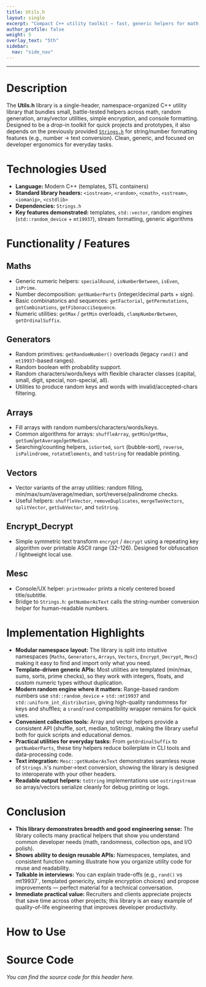 ```yaml
---
title: Utils.h
layout: single
excerpt: "Compact C++ utility toolkit — fast, generic helpers for math, randoms, collections, light encryption, and console polish."
author_profile: false
weight: 5
overlay_text: "5th"
sidebar:
  nav: "side_nav"
---
```

---
# Description
The **Utils.h** library is a single-header, namespace-organized C++ utility library that bundles small, battle-tested helpers across math, random generation, array/vector utilities, simple encryption, and console formatting. Designed to be a drop-in toolkit for quick projects and prototypes, it also depends on the previously provided [`Strings.h`](/CppLibs/Strings/) for string/number formatting features (e.g., number → text conversion). Clean, generic, and focused on developer ergonomics for everyday tasks.

# Technologies Used
- **Language:** Modern C++ (templates, STL containers)
- **Standard library headers:** `<iostream>`, `<random>`, `<cmath>`, `<sstream>`, `<iomanip>`, `<cstdlib>`
- **Dependencies:** `Strings.h`
- **Key features demonstrated:** templates, `std::vector`, random engines (`std::random_device` + `mt19937`), stream formatting, generic algorithms

# Functionality / Features
## Maths
- Generic numeric helpers: `specialRound`, `isNumberBetween`, `isEven`, `isPrime`.
- Number decomposition: `getNumberParts` (integer/decimal parts + sign).
- Basic combinatorics and sequences: `getFactorial`, `getPermutations`, `getCombinations`, `getFibonacciSequence`.
- Numeric utilities: `getMax` / `getMin` overloads, `clampNumberBetween`, `getOrdinalSuffix`.

## Generators
- Random primitives: `getRandomNumber()` overloads (legacy `rand()` and `mt19937`-based ranges).
- Random boolean with probability support.
- Random characters/words/keys with flexible character classes (capital, small, digit, special, non-special, all).
- Utilities to produce random keys and words with invalid/accepted-chars filtering.

## Arrays
- Fill arrays with random numbers/characters/words/keys.
- Common algorithms for arrays: `shuffleArray`, `getMin`/`getMax`, `getSum`/`getAverage`/`getMedian`.
- Searching/counting helpers, `isSorted`, `sort` (bubble-sort), `reverse`, `isPalindrome`, `rotateElements`, and `toString` for readable printing.

## Vectors
- Vector variants of the array utilities: random filling, min/max/sum/average/median, sort/reverse/palindrome checks.
- Useful helpers: `shuffleVector`, `removeDuplicates`, `mergeTwoVectors`, `splitVector`, `getSubVector`, and `toString`.

## Encrypt_Decrypt
- Simple symmetric text transform `encrypt` / `decrypt` using a repeating key algorithm over printable ASCII range (32–126). Designed for obfuscation / lightweight local use.

## Mesc
- Console/UX helper: `printHeader` prints a nicely centered boxed title/subtitle.
- Bridge to `Strings.h`: `getNumberAsText` calls the string-number conversion helper for human-readable numbers.

# Implementation Highlights
- **Modular namespace layout:** The library is split into intuitive namespaces (`Maths`, `Generators`, `Arrays`, `Vectors`, `Encrypt_Decrypt`, `Mesc`) making it easy to find and import only what you need.
- **Template-driven generic APIs:** Most utilities are templated (min/max, sums, sorts, prime checks), so they work with integers, floats, and custom numeric types without duplication.
- **Modern random engine where it matters:** Range-based random numbers use `std::random_device` + `std::mt19937` and `std::uniform_int_distribution`, giving high-quality randomness for keys and shuffles; a `srand`/`rand` compatibility wrapper remains for quick uses.
- **Convenient collection tools:** Array and vector helpers provide a consistent API (shuffle, sort, median, toString), making the library useful both for quick scripts and educational demos.
- **Practical utilities for everyday tasks:** From `getOrdinalSuffix` to `getNumberParts`, these tiny helpers reduce boilerplate in CLI tools and data-processing code.
- **Text integration:** `Mesc::getNumberAsText` demonstrates seamless reuse of `Strings.h`'s number→text conversion, showing the library is designed to interoperate with your other headers.
- **Readable output helpers:** `toString` implementations use `ostringstream` so arrays/vectors serialize cleanly for debug printing or logs.

# Conclusion
- **This library demonstrates breadth and good engineering sense:** The library collects many practical helpers that show you understand common developer needs (math, randomness, collection ops, and I/O polish).
- **Shows ability to design reusable APIs:** Namespaces, templates, and consistent function naming illustrate how you organize utility code for reuse and readability.
- **Talkable in interviews:** You can explain trade-offs (e.g., `rand()` vs mt19937`, templated genericity, simple encryption choices) and propose improvements — perfect material for a technical conversation.
- **Immediate practical value:** Recruiters and clients appreciate projects that save time across other projects; this library is an easy example of quality-of-life engineering that improves developer productivity.

# How to Use

# Source Code
*You can find the source code for this header here.*
